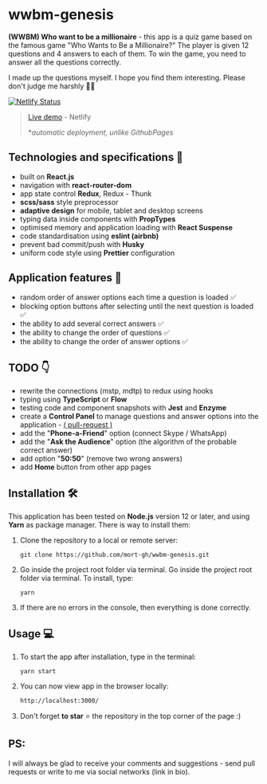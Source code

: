 # wwbm-genesis

**(WWBM) Who want to be a millionaire** - this app is a quiz game based on the famous game "Who Wants to Be a Millionaire?" The player is given 12 questions and 4 answers to each of them. To win the game, you need to answer all the questions correctly.

I made up the questions myself. I hope you find them interesting. Please don't judge me harshly 🤷‍♂️ 

[![Netlify Status](https://api.netlify.com/api/v1/badges/909b5a7a-a98a-4770-a58c-71e72e38cf64/deploy-status)](https://app.netlify.com/sites/affectionate-sammet-b40bc3/deploys)

> [Live demo](https://affectionate-sammet-b40bc3.netlify.app/) - Netlify 
> 
> **automatic deployment, unlike GithubPages*

## Technologies and specifications 🧬

- built on **React.js**
- navigation with **react-router-dom**
- app state control **Redux**, Redux - Thunk
- **scss/sass** style preprocessor
- **adaptive design** for mobile, tablet and desktop screens
- typing data inside components with **PropTypes**
- optimised memory and application loading with **React Suspense**
- code standardisation using **eslint (airbnb)**
- prevent bad commit/push with **Husky**
- uniform code style using **Prettier** configuration

## Application features 🚀

- random order of answer options each time a question is loaded ✅
- blocking option buttons after selecting until the next question is loaded ✅
- the ability to add several correct answers ✅
- the ability to change the order of questions ✅
- the ability to change the order of answer options ✅

## TODO 👇

- rewrite the connections (mstp, mdtp) to redux using hooks
- typing using **TypeScript** or **Flow**
- testing code and component snapshots with **Jest** and **Enzyme**
- create a **Control Panel** to manage questions and answer options into the application - [( pull-request )](https://github.com/mort-gh/wwbm-genesis/pull/5) 
- add the "**Phone-a-Friend**" option (connect Skype / WhatsApp)
- add the "**Ask the Audience**" option (the algorithm of the probable correct answer)
- add option "**50:50**" (remove two wrong answers)
- add **Home** button from other app pages

## Installation 🛠

This application has been tested on **Node.js** version 12 or later, and using **Yarn** as package manager. There is way to install them:

1. Clone the repository to a local or remote server:

   `git clone https://github.com/mort-gh/wwbm-genesis.git`

2. Go inside the project root folder via terminal. Go inside the project root folder via terminal. 
To install, type: 

	`yarn`

3. If there are no errors in the console, then everything is done correctly.


## Usage 💻

1. To start the app after installation, type in the terminal: 

	`yarn start`

2. You can now view app in the browser locally:

	`http://localhost:3000/`

3. Don't forget **to star** ⭐ the repository in the top corner of the page :)

## PS:

I will always be glad to receive your comments and suggestions - send pull requests or write to me via social networks (link in bio).
